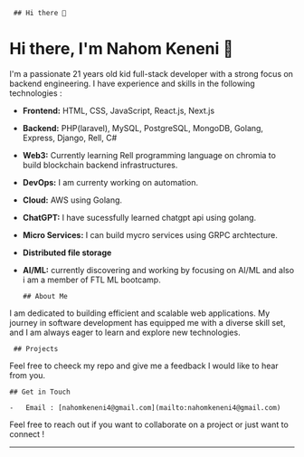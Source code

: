 
     ## Hi there 👋



# Hi there, I'm Nahom Keneni 👋

I'm a passionate 21 years old kid full-stack developer with a strong focus on backend engineering. I have experience and skills in the following technologies :

- **Frontend:** HTML, CSS, JavaScript, React.js, Next.js
- **Backend:** PHP(laravel), MySQL, PostgreSQL, MongoDB, Golang, Express, Django, Rell, C#
- **Web3:** Currently learning Rell programming language on chromia to build blockchain backend infrastructures.
- **DevOps:** I am currenty working on automation.
- **Cloud:** AWS using Golang.
- **ChatGPT:** I have sucessfully learned chatgpt api using golang.
- **Micro Services:** I can build mycro services using GRPC archtecture.
- **Distributed file storage**
- **AI/ML:** currently discovering and working by focusing on AI/ML and also i am a member of FTL ML bootcamp.

      ## About Me

I am dedicated to building efficient and scalable web applications. My journey in software development has equipped me with a diverse skill set, and I am always eager to learn and explore new technologies.

     ## Projects

Feel free to cheeck my repo and give me a feedback I would like to hear from you.

    ## Get in Touch

    -   Email : [nahomkeneni4@gmail.com](mailto:nahomkeneni4@gmail.com)

Feel free to reach out if you want to collaborate on a project or just want to connect !

---



